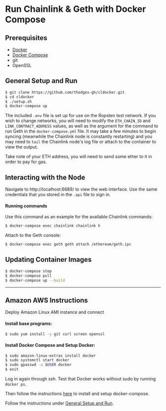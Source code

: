 # Run Chainlink & Geth with Docker Compose

## Prerequisites

- [Docker](https://docs.docker.com/install/#supported-platforms)
- [Docker Compose](https://docs.docker.com/compose/install/#install-compose)
- git
- OpenSSL

## General Setup and Run

```bash
$ git clone https://github.com/thodges-gh/cldocker.git
$ cd cldocker
$ ./setup.sh
$ docker-compose up
```

The included `.env` file is set up for use on the Ropsten test network. If you wish to change networks, you will need to modify the `ETH_CHAIN_ID` and `LINK_CONTRACT_ADDRESS` values, as well as the argument for the command to run Geth in the `docker-compose.yml` file. It may take a few minutes to begin syncing (meanwhile the Chainlink node is constantly restarting) and you may need to `tail` the Chainlink node's log file or attach to the container to view the output. 

Take note of your ETH address, you will need to send some ether to it in order to pay for gas.

## Interacting with the Node

Navigate to http://localhost:6689/ to view the web interface. Use the same credentials that you stored in the `.api` file to sign in.

#### Running commands

Use this command as an example for the available Chainlink commands:

```bash
$ docker-compose exec chainlink chainlink h
```

Attach to the Geth console:

```bash
$ docker-compose exec geth geth attach /ethereum/geth.ipc
```

## Updating Container Images

```bash
$ docker-compose stop
$ docker-compose pull
$ docker-compose up --build
```

---

## Amazon AWS Instructions

Deploy Amazon Linux AMI instance and connect

#### Install base programs:

```bash
$ sudo yum install -y git curl screen openssl
```

#### Install Docker Compose and Setup Docker:

```bash
$ sudo amazon-linux-extras install docker
$ sudo systemctl start docker
$ sudo gpasswd -a $USER docker
$ exit
```

Log in again through ssh. Test that Docker works without sudo by running `docker ps`.

Then follow the instructions [here](https://docs.docker.com/compose/install/#install-compose) to install and setup docker-compose.

Follow the instructions under [General Setup and Run](#general-setup-and-run).